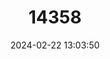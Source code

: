 ---
title: "14358"
category: "Nyctiellus lepidus"
draft: false
date: 2024-02-22 13:03:50
languages:
  English: ["Gervais's Funnel-eared Bat"]
---